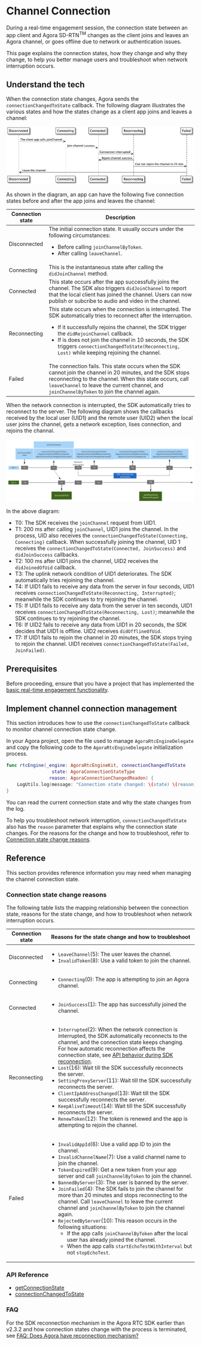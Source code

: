 # Channel Connection

During a real-time engagement session, the connection state between an app client and Agora SD-RTN<sup>TM</sup> changes as the client joins and leaves an Agora channel, or goes offline due to network or authentication issues. 

This page explains the connection states, how they change and why they change, to help you better manage users and troubleshoot when network interruption occurs.

## Understand the tech

When the connection state changes, Agora sends the `connectionChangedToState` callback. The following diagram illustrates the various states and how the states change as a client app joins and leaves a channel:

![](images/connection_tech.png)

As shown in the diagram, an app can have the following five connection states before and after the app joins and leaves the channel:

| Connection state | Description |
| --- | --- |
| Disconnected | The initial connection state. It usually occurs under the following circumstances:<ul><li>Before calling `joinChannelByToken`.</li><li>After calling `leaveChannel`.</li></ul> |
| Connecting | This is the instantaneous state after calling the `didJoinChannel` method. |
| Connected | This state occurs after the app successfully joins the channel. The SDK also triggers `didJoinChannel` to report that the local client has joined the channel. Users can now publish or subcribe to audio and video in the channel. |
| Reconnecting | This state occurs when the connection is interrupted. The SDK automatically tries to reconnect after the interruption.<ul><li>If it successfully rejoins the channel, the SDK trigger the `didRejoinChannel` callback.</li><li>If is does not join the channel in 10 seconds, the SDK triggers `connectionChangedToState(Reconnecting, Lost)` while keeping rejoining the channel.</li></ul> |
| Failed | The connection fails. This state occurs when the SDK cannot join the channel in 20 minutes, and the SDK stops reconnecting to the channel. When this state occurs, call `leaveChannel` to leave the current channel, and `joinChannelByToken` to join the channel again. |

When the network connection is interrupted, the SDK automatically tries to reconnect to the server. The following diagram shows the callbacks received by the local user (UID1) and the remote user (UID2) when the local user joins the channel, gets a network exception, lises connection, and rejoins the channal. 

![](images/reconnection_tech_apple.png)

In the above diagram:

- T0: The SDK receives the `joinChannel` request from UID1.
- T1: 200 ms after calling `joinChannel`, UID1 joins the channel. In the process, UID also receives the `connectionChangedToState(Connecting, Connecting)` callback. When successfully joining the channel, UID 1 receives the `connectionChangedToState(Connected, JoinSuccess)` and `didJoinSuccess` callbacks.
- T2: 100 ms after UID1 joins the channel, UID2 receives the `didJoinedOfUid` callback.
- T3: The uplink network condition of UID1 deteriorates. The SDK automatically tries rejoining the channel.
- T4: If UID1 fails to receive any data from the server in four seconds, UID1 receives `connectionChangedToState(Reconnecting, Interrupted)`; meanwhile the SDK continues to try rejoining the channel.
- T5: If UID1 fails to receive any data from the server in ten seconds, UID1 receives `connectionChangedToState(Reconnecting, Lost)`; meanwhile the SDK continues to try rejoining the channel.
- T6: If UID2 fails to receive any data from UID1 in 20 seconds, the SDK decides that UID1 is offline. UID2 receives `didOfflineOfUid`.
- T7: If UID1 fails to rejoin the channel in 20 minutes, the SDK stops trying to rejoin the channel. UID1 receives `connectionChangedToState(Failed, JoinFailed)`.

## Prerequisites

Before proceeding, ensure that you have a project that has implemented the [basic real-time engagement functionality]().

## Implement channel connection management

This section introduces how to use the `connectionChangedToState` callback to monitor channel connection state change.

In your Agora project, open the file used to manage `AgoraRtcEngineDelegate` and copy the following code to the `AgoraRtcEngineDelegate` initialization process.

```swift
func rtcEngine(_engine: AgoraRtcEngineKit, connectionChangedToState 
                 state: AgoraConnectionStateType 
                reason: AgoraConnectionChangedReadon) {
    LogUtils.log(message: "Connection state changed: \(state) \(reason)")
}
```

You can read the current connection state and why the state changes from the log. 

To help you troubleshoot network interruption, `connectionChangedToState` also has the `reason` parameter that explains why the connection state changes. For the reasons for the change and how to troubleshoot, refer to [Connection state change reasons](#connection_reason).

## Reference

This section provides reference information you may need when managing the channel connection state.

<a name="connection_reason"></a>
### Connection state change reasons

The following table lists the mapping relationship between the connection state, reasons for the state change, and how to troubleshoot when network interruption occurs.

| Connection state | Reasons for the state change and how to troubleshoot | 
| --- | --- |
| Disconnected | <ul><li>`LeaveChannel`(5): The user leaves the channel.</li><li>`InvalidToken`(8): Use a valid token to join the channel.</li></ul> |
| Connecting | <ul><li>`Connecting`(0): The app is attempting to join an Agora channel.</li></ul> |
| Connected | <ul><li>`JoinSuccess`(1): The app has successfully joined the channel.</li></ul> |
| Reconnecting | <ul><li>`Interrupted`(2): When the network connection is interrupted, the SDK automatically reconnects to the channel, and the connection state keeps changing. For how automatic reconnection affects the connection state, see [API behavior during SDK reconnection](#reconnection).</li><li>`Lost`(16): Wait till the SDK successfully reconnects the server.</li><li>`SettingProxyServer`(11): Wait till the SDK successfully reconnects the server.</li><li>`ClientIpAddressChanged`(13): Wait till the SDK successfully reconnects the server.</li><li>`KeepAliveTimeout`(14): Wait till the SDK successfully reconnects the server.</li><li>`RenewToken`(12): The token is renewed and the app is attempting to rejoin the channel.</li></ul>| |
| Failed | <ul><li>`InvalidAppId`(6): Use a valid app ID to join the channel.</li><li>`InvalidChannelName`(7): Use a valid channel name to join the channel.</li><li>`TokenExpired`(9): Get a new token from your app server and call `joinChannelByToken` to join the channel.</li><li>`BannedByServer`(3): The user is banned by the server.<li>`JoinFailed`(4): The SDK fails to join the channel for more than 20 minutes and stops reconnecting to the channel. Call `leaveChannel` to leave the current channel and `joinChannelByToken` to join the channel again.</li><li>`RejectedByServer`(10): This reason occurs in the following situations:<ul><li>If the app calls `joinChannelByToken` after the local user has already joined the channel.</li><li>When the app calls `startEchoTestWithInterval` but not `stopEchoTest`.</ul></li></li> |

### API Reference

- [getConnectionState]()
- [connectionChangedToState]()

### FAQ

For the SDK reconnection mechanism in the Agora RTC SDK earlier than v2.3.2 and how connection states change with the process is terminated, see [FAQ: Does Agora have reconnection mechanism?]()